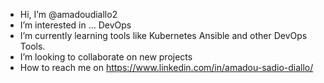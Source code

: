 -  Hi, I’m @amadoudiallo2
-  I’m interested in ... DevOps
-  I’m currently learning tools like Kubernetes Ansible and other DevOps Tools.
-  I’m looking to collaborate on new projects
-  How to reach me on https://www.linkedin.com/in/amadou-sadio-diallo/

<!---
amadoudiallo2/amadoudiallo2 is a ✨ special ✨ repository because its `README.md` (this file) appears on your GitHub profile.
You can click the Preview link to take a look at your changes.
--->
